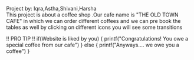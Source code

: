 Project by: Iqra,Astha,Shivani,Harsha    
This project is about a coffee shop .Our cafe name is "THE OLD TOWN CAFE" in which we can order different coffees and we can pre book the tables as well
by clicking on different icons you will see some transitions 

!! PRO TIP !!
    if(Website is liked by you)
    {
       printf("Congratulations! You owe a special coffee from our cafe")
    }
    else
    {
       printf("Anyways.... we owe you a coffee")
    }
